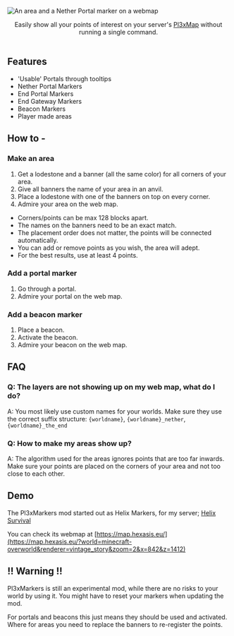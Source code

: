 ![An area and a Nether Portal marker on a webmap](https://cdn.modrinth.com/data/cached_images/1a17539794c717c310b9bf3e3dd8f0e4d4e9070a_0.webp)

<center>
  Easily show all your points of interest on your server's <a href="https://modrinth.com/plugin/pl3xmap">Pl3xMap</a> without running a single command.
</center>

<br>

## Features

- 'Usable' Portals through tooltips
- Nether Portal Markers
- End Portal Markers
- End Gateway Markers
- Beacon Markers
- Player made areas


## How to -

### Make an area

1. Get a lodestone and a banner (all the same color) for all corners of your area.
2. Give all banners the name of your area in an anvil.
3. Place a lodestone with one of the banners on top on every corner.
4. Admire your area on the web map.

- Corners/points can be max 128 blocks apart.
- The names on the banners need to be an exact match.
- The placement order does not matter, the points will be connected automatically.
- You can add or remove points as you wish, the area will adept.
- For the best results, use at least 4 points.

### Add a portal marker
1. Go through a portal.
2. Admire your portal on the web map.

### Add a beacon marker
1. Place a beacon.
2. Activate the beacon.
3. Admire your b~~e~~acon on the web map.

## FAQ
### Q: The layers are not showing up on my web map, what do I do?
A: You most likely use custom names for your worlds. Make sure they use the correct suffix structure: ``{worldname}``, ``{worldname}_nether``, ``{worldname}_the_end``
### Q: How to make my areas show up?
A: The algorithm used for the areas ignores points that are too far inwards. Make sure your points are placed on the corners of your area and not too close to each other.

## Demo

The Pl3xMarkers mod started out as Helix Markers, for my server; [Helix Survival](https://play.hexasis.eu/)

You can check its webmap at [https://map.hexasis.eu/](https://map.hexasis.eu/?world=minecraft-overworld&renderer=vintage_story&zoom=2&x=842&z=1412)

## !! Warning !!

Pl3xMarkers is still an experimental mod, while there are no risks to your world by using it. You might have to reset your markers when updating the mod.

For portals and beacons this just means they should be used and activated. Where for areas you need to replace the banners to re-register the points.
